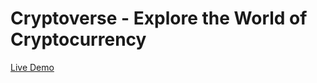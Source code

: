 # Cryptoverse - Explore the World of Cryptocurrency

[Live Demo](https://dynamic-alfajores-f606fd.netlify.app/)